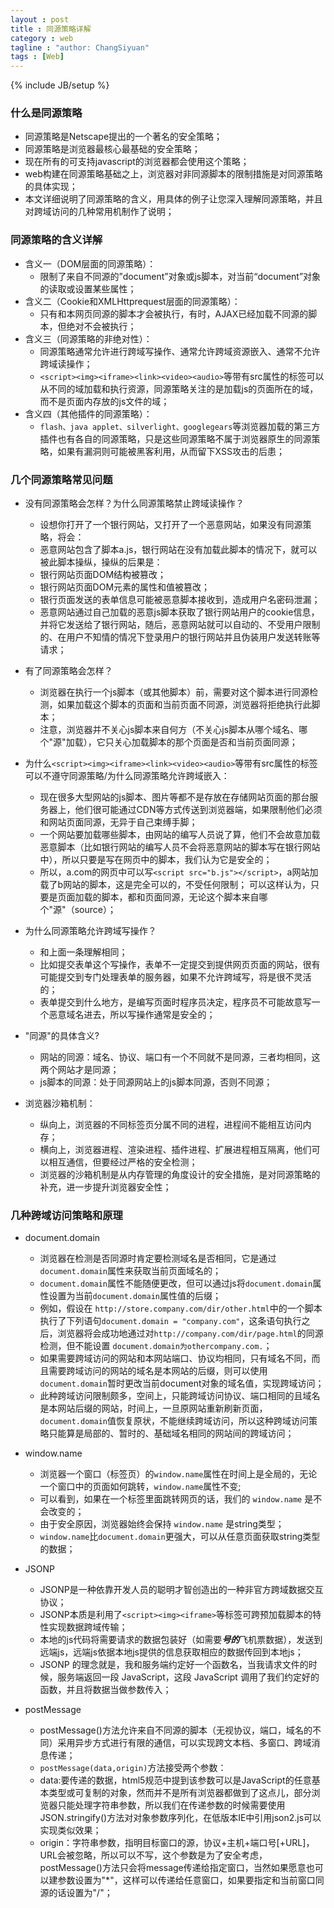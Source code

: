 ```yaml
---
layout : post
title : 同源策略详解
category : web
tagline : "author: ChangSiyuan"
tags : [Web]
---
```

{% include JB/setup %}

### 什么是同源策略
- 同源策略是Netscape提出的一个著名的安全策略；
- 同源策略是浏览器最核心最基础的安全策略；
- 现在所有的可支持javascript的浏览器都会使用这个策略；
- web构建在同源策略基础之上，浏览器对非同源脚本的限制措施是对同源策略的具体实现；
- 本文详细说明了同源策略的含义，用具体的例子让您深入理解同源策略，并且对跨域访问的几种常用机制作了说明；

### 同源策略的含义详解
- 含义一（DOM层面的同源策略）：
  - 限制了来自不同源的”document”对象或js脚本，对当前“document”对象的读取或设置某些属性；
- 含义二（Cookie和XMLHttprequest层面的同源策略）：
  - 只有和本网页同源的脚本才会被执行，有时，AJAX已经加载不同源的脚本，但绝对不会被执行；
- 含义三（同源策略的非绝对性）：
  - 同源策略通常允许进行跨域写操作、通常允许跨域资源嵌入、通常不允许跨域读操作；
  - `<script><img><iframe><link><video><audio>`等带有src属性的标签可以从不同的域加载和执行资源，同源策略关注的是加载js的页面所在的域，而不是页面内存放的js文件的域；
- 含义四（其他插件的同源策略）：
  - `flash、java applet、silverlight、googlegears`等浏览器加载的第三方插件也有各自的同源策略，只是这些同源策略不属于浏览器原生的同源策略，如果有漏洞则可能被黑客利用，从而留下XSS攻击的后患；


### 几个同源策略常见问题
- 没有同源策略会怎样？为什么同源策略禁止跨域读操作？
  - 设想你打开了一个银行网站，又打开了一个恶意网站，如果没有同源策略，将会：
  - 恶意网站包含了脚本a.js，银行网站在没有加载此脚本的情况下，就可以被此脚本操纵，操纵的后果是：
  - 银行网站页面DOM结构被篡改；
  - 银行网站页面DOM元素的属性和值被篡改；
  - 银行页面发送的表单信息可能被恶意脚本接收到，造成用户名密码泄漏；
  - 恶意网站通过自己加载的恶意js脚本获取了银行网站用户的cookie信息，并将它发送给了银行网站，随后，恶意网站就可以自动的、不受用户限制的、在用户不知情的情况下登录用户的银行网站并且伪装用户发送转账等请求；

- 有了同源策略会怎样？
  - 浏览器在执行一个js脚本（或其他脚本）前，需要对这个脚本进行同源检测，如果加载这个脚本的页面和当前页面不同源，浏览器将拒绝执行此脚本；
  - 注意，浏览器并不关心js脚本来自何方（不关心js脚本从哪个域名、哪个"源"加载），它只关心加载脚本的那个页面是否和当前页面同源；

- 为什么`<script><img><iframe><link><video><audio>`等带有src属性的标签可以不遵守同源策略/为什么同源策略允许跨域嵌入：
  - 现在很多大型网站的js脚本、图片等都不是存放在存储网站页面的那台服务器上，他们很可能通过CDN等方式传送到浏览器端，如果限制他们必须和网站页面同源，无异于自己束缚手脚；
  - 一个网站要加载哪些脚本，由网站的编写人员说了算，他们不会故意加载恶意脚本（比如银行网站的编写人员不会将恶意网站的脚本写在银行网站中），所以只要是写在网页中的脚本，我们认为它是安全的；
  - 所以，a.com的网页中可以写`<script src="b.js"></script>`，a网站加载了b网站的脚本，这是完全可以的，不受任何限制；
可以这样认为，只要是页面加载的脚本，都和页面同源，无论这个脚本来自哪个"源"（source）；

- 为什么同源策略允许跨域写操作？
  - 和上面一条理解相同；
  - 比如提交表单这个写操作，表单不一定提交到提供网页页面的网站，很有可能提交到专门处理表单的服务器，如果不允许跨域写，将是很不灵活的；
  - 表单提交到什么地方，是编写页面时程序员决定，程序员不可能故意写一个恶意域名进去，所以写操作通常是安全的；

- "同源"的具体含义?
  - 网站的同源：域名、协议、端口有一个不同就不是同源，三者均相同，这两个网站才是同源；
  - js脚本的同源：处于同源网站上的js脚本同源，否则不同源；

- 浏览器沙箱机制：
  - 纵向上，浏览器的不同标签页分属不同的进程，进程间不能相互访问内存；
  - 横向上，浏览器进程、渲染进程、插件进程、扩展进程相互隔离，他们可以相互通信，但要经过严格的安全检测；
  - 浏览器的沙箱机制是从内存管理的角度设计的安全措施，是对同源策略的补充，进一步提升浏览器安全性；

### 几种跨域访问策略和原理
- document.domain
  - 浏览器在检测是否同源时肯定要检测域名是否相同，它是通过`document.domain`属性来获取当前页面域名的；
  - `document.domain`属性不能随便更改，但可以通过js将`document.domain`属性设置为当前`document.domain`属性值的后缀；
  - 例如，假设在 `http://store.company.com/dir/other.html`中的一个脚本执行了下列语句`document.domain = "company.com"`，这条语句执行之后，浏览器将会成功地通过对`http://company.com/dir/page.html`的同源检测，但不能设置 `document.domain为othercompany.com.`；
  - 如果需要跨域访问的网站和本网站端口、协议均相同，只有域名不同，而且需要跨域访问的网站的域名是本网站的后缀，则可以使用`document.domain`暂时更改当前document对象的域名值，实现跨域访问；
  - 此种跨域访问限制颇多，空间上，只能跨域访问协议、端口相同的且域名是本网站后缀的网站，时间上，一旦原网站重新刷新页面，`document.domain`值恢复原状，不能继续跨域访问，所以这种跨域访问策略只能算是局部的、暂时的、基础域名相同的网站间的跨域访问；

- window.name
  - 浏览器一个窗口（标签页）的`window.name`属性在时间上是全局的，无论一个窗口中的页面如何跳转，`window.name`属性不变;
  - 可以看到，如果在一个标签里面跳转网页的话，我们的 `window.name` 是不会改变的；
  - 由于安全原因，浏览器始终会保持 `window.name` 是string类型；
  - `window.name`比`document.domain`更强大，可以从任意页面获取string类型的数据；

- JSONP
  - JSONP是一种依靠开发人员的聪明才智创造出的一种非官方跨域数据交互协议；
  - JSONP本质是利用了`<script><img><iframe>`等标签可跨预加载脚本的特性实现数据跨域传输；
  - 本地的js代码将需要请求的数据包装好（如需要***号的***飞机票数据），发送到远端js，远端js依据本地js提供的信息获取相应的数据传回到本地js；
  - JSONP 的理念就是，我和服务端约定好一个函数名，当我请求文件的时候，服务端返回一段 JavaScript，这段 JavaScript 调用了我们约定好的函数，并且将数据当做参数传入；

- postMessage
  - postMessage()方法允许来自不同源的脚本（无视协议，端口，域名的不同）采用异步方式进行有限的通信，可以实现跨文本档、多窗口、跨域消息传递；
  - `postMessage(data,origin)`方法接受两个参数：
  - data:要传递的数据，html5规范中提到该参数可以是JavaScript的任意基本类型或可复制的对象，然而并不是所有浏览器都做到了这点儿，部分浏览器只能处理字符串参数，所以我们在传递参数的时候需要使用JSON.stringify()方法对对象参数序列化，在低版本IE中引用json2.js可以实现类似效果；
  - origin：字符串参数，指明目标窗口的源，协议+主机+端口号[+URL]，URL会被忽略，所以可以不写，这个参数是为了安全考虑，postMessage()方法只会将message传递给指定窗口，当然如果愿意也可以建参数设置为"*"，这样可以传递给任意窗口，如果要指定和当前窗口同源的话设置为"/"；


